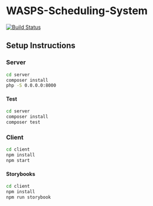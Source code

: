# WASPS-Scheduling-System

[![Build Status](https://travis-ci.org/mxs4321/WASPS-Scheduling-System.svg?branch=master)](https://travis-ci.org/mxs4321/WASPS-Scheduling-System)


## Setup Instructions

### Server

```bash
cd server
composer install
php -S 0.0.0.0:8000
```

#### Test

```bash
cd server
composer install
composer test
```

### Client

```bash
cd client
npm install
npm start
```

#### Storybooks

```bash
cd client
npm install
npm run storybook
```
